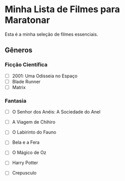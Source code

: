 # Minha Lista de Filmes para Maratonar

Esta é a minha seleção de filmes essenciais.

## Gêneros

### Ficção Científica
- [ ] 2001: Uma Odisseia no Espaço
- [ ] Blade Runner
- [ ] Matrix

### Fantasia
- [ ] O Senhor dos Anéis: A Sociedade do Anel
- [ ] A Viagem de Chihiro
- [ ] O Labirinto do Fauno
- [ ] Bela e a Fera
- [ ] O Mágico de Oz 
- [ ] Harry Potter
- [ ] Crepusculo


